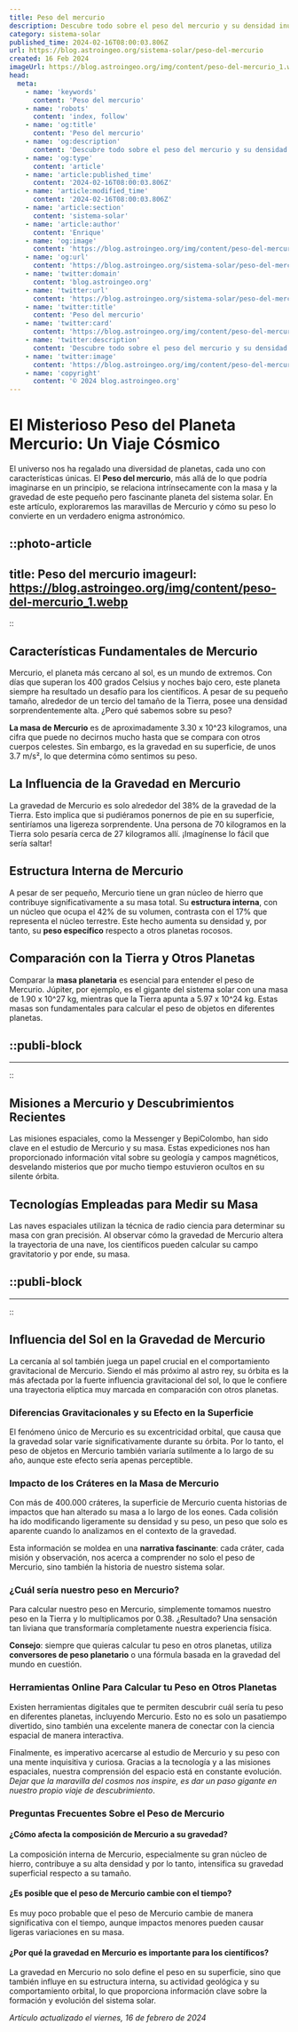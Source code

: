 ```yaml
---
title: Peso del mercurio
description: Descubre todo sobre el peso del mercurio y su densidad inusual. Información esencial para químicos y curiosos de la ciencia.
category: sistema-solar
published_time: 2024-02-16T08:00:03.806Z
url: https://blog.astroingeo.org/sistema-solar/peso-del-mercurio
created: 16 Feb 2024
imageUrl: https://blog.astroingeo.org/img/content/peso-del-mercurio_1.webp
head:
  meta:
    - name: 'keywords'
      content: 'Peso del mercurio'
    - name: 'robots'
      content: 'index, follow'
    - name: 'og:title'
      content: 'Peso del mercurio'
    - name: 'og:description'
      content: 'Descubre todo sobre el peso del mercurio y su densidad inusual. Información esencial para químicos y curiosos de la ciencia.'
    - name: 'og:type'
      content: 'article'
    - name: 'article:published_time'
      content: '2024-02-16T08:00:03.806Z'
    - name: 'article:modified_time'
      content: '2024-02-16T08:00:03.806Z'
    - name: 'article:section'
      content: 'sistema-solar'
    - name: 'article:author'
      content: 'Enrique'
    - name: 'og:image'
      content: 'https://blog.astroingeo.org/img/content/peso-del-mercurio_1.webp'
    - name: 'og:url'
      content: 'https://blog.astroingeo.org/sistema-solar/peso-del-mercurio'
    - name: 'twitter:domain'
      content: 'blog.astroingeo.org'
    - name: 'twitter:url'
      content: 'https://blog.astroingeo.org/sistema-solar/peso-del-mercurio'
    - name: 'twitter:title'
      content: 'Peso del mercurio'
    - name: 'twitter:card'
      content: 'https://blog.astroingeo.org/img/content/peso-del-mercurio_1.webp'
    - name: 'twitter:description'
      content: 'Descubre todo sobre el peso del mercurio y su densidad inusual. Información esencial para químicos y curiosos de la ciencia.'
    - name: 'twitter:image'
      content: 'https://blog.astroingeo.org/img/content/peso-del-mercurio_1.webp'
    - name: 'copyright'
      content: '© 2024 blog.astroingeo.org'
---
```

# El Misterioso Peso del Planeta Mercurio: Un Viaje Cósmico

El universo nos ha regalado una diversidad de planetas, cada uno con características únicas. El **Peso del mercurio**, más allá de lo que podría imaginarse en un principio, se relaciona intrínsecamente con la masa y la gravedad de este pequeño pero fascinante planeta del sistema solar. En este artículo, exploraremos las maravillas de Mercurio y cómo su peso lo convierte en un verdadero enigma astronómico.


::photo-article
---
title: Peso del mercurio
imageurl: https://blog.astroingeo.org/img/content/peso-del-mercurio_1.webp
---
::


## Características Fundamentales de Mercurio

Mercurio, el planeta más cercano al sol, es un mundo de extremos. Con días que superan los 400 grados Celsius y noches bajo cero, este planeta siempre ha resultado un desafío para los científicos. A pesar de su pequeño tamaño, alrededor de un tercio del tamaño de la Tierra, posee una densidad sorprendentemente alta. ¿Pero qué sabemos sobre su peso?

**La masa de Mercurio** es de aproximadamente 3.30 x 10^23 kilogramos, una cifra que puede no decirnos mucho hasta que se compara con otros cuerpos celestes. Sin embargo, es la gravedad en su superficie, de unos 3.7 m/s², lo que determina cómo sentimos su peso.

## La Influencia de la Gravedad en Mercurio

La gravedad de Mercurio es solo alrededor del 38% de la gravedad de la Tierra. Esto implica que si pudiéramos ponernos de pie en su superficie, sentiríamos una ligereza sorprendente. Una persona de 70 kilogramos en la Tierra solo pesaría cerca de 27 kilogramos allí. ¡Imagínense lo fácil que sería saltar!

## Estructura Interna de Mercurio

A pesar de ser pequeño, Mercurio tiene un gran núcleo de hierro que contribuye significativamente a su masa total. Su **estructura interna**, con un núcleo que ocupa el 42% de su volumen, contrasta con el 17% que representa el núcleo terrestre. Este hecho aumenta su densidad y, por tanto, su **peso específico** respecto a otros planetas rocosos.

## Comparación con la Tierra y Otros Planetas

Comparar la **masa planetaria** es esencial para entender el peso de Mercurio. Júpiter, por ejemplo, es el gigante del sistema solar con una masa de 1.90 x 10^27 kg, mientras que la Tierra apunta a 5.97 x 10^24 kg. Estas masas son fundamentales para calcular el peso de objetos en diferentes planetas.


  ::publi-block
  ---
  ---
  ::
  
  
## Misiones a Mercurio y Descubrimientos Recientes

Las misiones espaciales, como la Messenger y BepiColombo, han sido clave en el estudio de Mercurio y su masa. Estas expediciones nos han proporcionado información vital sobre su geología y campos magnéticos, desvelando misterios que por mucho tiempo estuvieron ocultos en su silente órbita.

## Tecnologías Empleadas para Medir su Masa

Las naves espaciales utilizan la técnica de radio ciencia para determinar su masa con gran precisión. Al observar cómo la gravedad de Mercurio altera la trayectoria de una nave, los científicos pueden calcular su campo gravitatorio y por ende, su masa.


  ::publi-block
  ---
  ---
  ::
  
  
## Influencia del Sol en la Gravedad de Mercurio

La cercanía al sol también juega un papel crucial en el comportamiento gravitacional de Mercurio. Siendo el más próximo al astro rey, su órbita es la más afectada por la fuerte influencia gravitacional del sol, lo que le confiere una trayectoria elíptica muy marcada en comparación con otros planetas.

### Diferencias Gravitacionales y su Efecto en la Superficie

El fenómeno único de Mercurio es su excentricidad orbital, que causa que la gravedad solar varíe significativamente durante su órbita. Por lo tanto, el peso de objetos en Mercurio también variaría sutilmente a lo largo de su año, aunque este efecto sería apenas perceptible.

### Impacto de los Cráteres en la Masa de Mercurio

Con más de 400.000 cráteres, la superficie de Mercurio cuenta historias de impactos que han alterado su masa a lo largo de los eones. Cada colisión ha ido modificando ligeramente su densidad y su peso, un peso que solo es aparente cuando lo analizamos en el contexto de la gravedad.

Esta información se moldea en una **narrativa fascinante**: cada cráter, cada misión y observación, nos acerca a comprender no solo el peso de Mercurio, sino también la historia de nuestro sistema solar.

### ¿Cuál sería nuestro peso en Mercurio?

Para calcular nuestro peso en Mercurio, simplemente tomamos nuestro peso en la Tierra y lo multiplicamos por 0.38. ¿Resultado? Una sensación tan liviana que transformaría completamente nuestra experiencia física.

**Consejo**: siempre que quieras calcular tu peso en otros planetas, utiliza **conversores de peso planetario** o una fórmula basada en la gravedad del mundo en cuestión.

### Herramientas Online Para Calcular tu Peso en Otros Planetas

Existen herramientas digitales que te permiten descubrir cuál sería tu peso en diferentes planetas, incluyendo Mercurio. Esto no es solo un pasatiempo divertido, sino también una excelente manera de conectar con la ciencia espacial de manera interactiva.

Finalmente, es imperativo acercarse al estudio de Mercurio y su peso con una mente inquisitiva y curiosa. Gracias a la tecnología y a las misiones espaciales, nuestra comprensión del espacio está en constante evolución. *Dejar que la maravilla del cosmos nos inspire, es dar un paso gigante en nuestro propio viaje de descubrimiento*.

### Preguntas Frecuentes Sobre el Peso de Mercurio

#### ¿Cómo afecta la composición de Mercurio a su gravedad?
La composición interna de Mercurio, especialmente su gran núcleo de hierro, contribuye a su alta densidad y por lo tanto, intensifica su gravedad superficial respecto a su tamaño. 

#### ¿Es posible que el peso de Mercurio cambie con el tiempo?
Es muy poco probable que el peso de Mercurio cambie de manera significativa con el tiempo, aunque impactos menores pueden causar ligeras variaciones en su masa.

#### ¿Por qué la gravedad en Mercurio es importante para los científicos?
La gravedad en Mercurio no solo define el peso en su superficie, sino que también influye en su estructura interna, su actividad geológica y su comportamiento orbital, lo que proporciona información clave sobre la formación y evolución del sistema solar.

_Artículo actualizado el viernes, 16 de febrero de 2024_